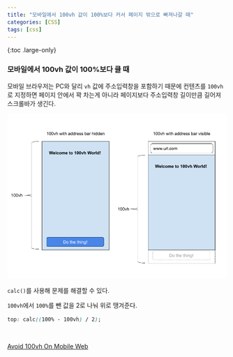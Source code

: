 ```yaml
---
title: "모바일에서 100vh 값이 100%보다 커서 페이지 밖으로 빠져나갈 때"
categories: [CSS]
tags: [css]
---
```


{:toc .large-only}

### 모바일에서 100vh 값이 100%보다 클 때

모바일 브라우저는 PC와 달리 `vh` 값에 주소입력창을 포함하기 때문에 컨텐츠를 `100vh`로 지정하면 페이지 안에서 꽉 차는게 아니라 페이지보다 주소입력창 길이만큼 길어져 스크롤바가 생긴다.

<img src="../../assets/img/blog/css/2021-06-29-100vh_problem.png">

<br/>

`calc()`를 사용해 문제를 해결할 수 있다.

`100vh`에서 `100%`를 뺀 값을 2로 나눠 위로 땡겨준다.

```css
top: calc((100% - 100vh) / 2);
```

<br/>

[Avoid 100vh On Mobile Web](https://chanind.github.io/javascript/2019/09/28/avoid-100vh-on-mobile-web.html)
